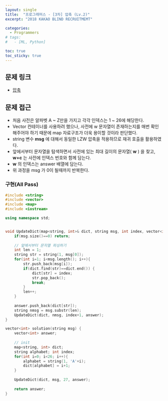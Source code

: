 ```yaml
---
layout: single
title:  "프로그래머스 - [3차] 압축 (Lv.2)"
excerpt: "2018 KAKAO BLIND RECRUITMEMT"

categories:
  - Programmers
# tags:
#   - [ML, Python]

toc: true
toc_sticky: true
---
```


## 문제 링크
- [압축](https://school.programmers.co.kr/learn/courses/30/lessons/17684)

## 문제 접근
- 처음 사전은 알파벳 A ~ Z만을 가지고 각각 인덱스는 1 ~ 26에 해당한다.
- Vector 컨테이너를 사용하려 했으나, 사전에 w 문자열이 존재하는지를 매번 확인해주어야 하기 때문에 map 자료구조가 더욱 용이할 것이라 판단했다.
- string 변수 **msg** 에 대해서 동일한 LZW 압축을 적용하므로 재귀 호출을 활용하였다.
- 앞에서부터 문자열을 탐색하면서 사전에 있는 최대 길이의 문자열( **w** ) 을 찾고, **w+c** 는 사전에 인덱스 번호와 함께 담는다.
- **w** 의 인덱스는 answer 배열에 담는다.
- 위 과정을 msg 가 0이 될때까지 반복한다.

### 구현(All Pass)
```c++
#include <string>
#include <vector>
#include <map>
#include <iostream>

using namespace std;


void UpdateDict(map<string, int>& dict, string msg, int index, vector<int>& answer){
    if(msg.size()==0) return;
    
    // 앞에서부터 문자열 파싱하기
    int len = 1;
    string str = string(1, msg[0]);
    for(int i=1; i<msg.length(); i++){
        str.push_back(msg[i]);
        if(dict.find(str)==dict.end()) {
            dict[str] = index;
            str.pop_back();
            break;
        }
        len++;
    }
    
    answer.push_back(dict[str]);
    string nmsg = msg.substr(len);
    UpdateDict(dict, nmsg, index+1, answer);
}

vector<int> solution(string msg) {
    vector<int> answer;
    
    // init
    map<string, int> dict;
    string alphabet; int index;
    for(int i=0; i<26; i++){
        alphabet = string(1, 'A'+i);
        dict[alphabet] = i+1;
    }
    
    UpdateDict(dict, msg, 27, answer);
    
    return answer;
}

```

